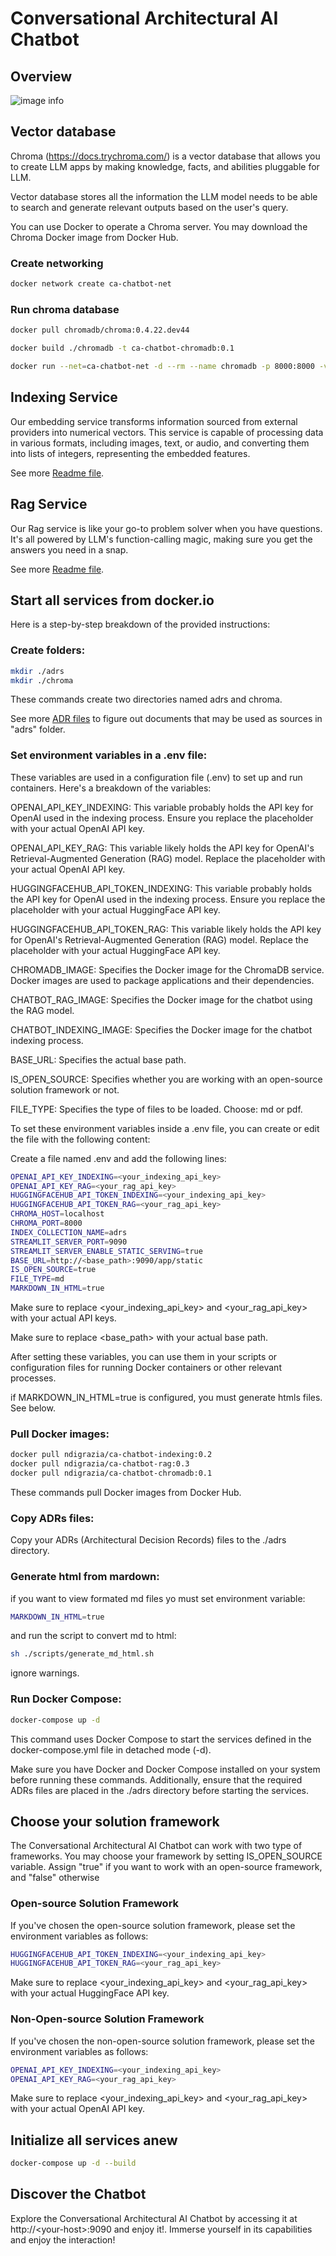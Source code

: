 # Conversational Architectural AI Chatbot

## Overview

![image info](./conversational-architectural-ai-chatbot.drawio.png)

## Vector database

Chroma (https://docs.trychroma.com/) is a vector database that allows you to create LLM apps by making knowledge, facts, and abilities pluggable for LLM. 

 Vector database stores all the information the LLM model needs to be able to search and generate relevant outputs based on the user's query.

You can use Docker to operate a Chroma server. You may download the Chroma Docker image from Docker Hub.

### Create networking

```bash
docker network create ca-chatbot-net
```

### Run chroma database

```bash
docker pull chromadb/chroma:0.4.22.dev44

docker build ./chromadb -t ca-chatbot-chromadb:0.1

docker run --net=ca-chatbot-net -d --rm --name chromadb -p 8000:8000 -v ./chroma:/chroma/chroma -e IS_PERSISTENT=TRUE -e ANONYMIZED_TELEMETRY=TRUE ca-chatbot-chromadb:0.1
```
## Indexing Service

Our embedding service transforms information sourced from external providers into numerical vectors. This service is capable of processing data in various formats, including images, text, or audio, and converting them into lists of integers, representing the embedded features.

See more [Readme file](./indexing/README.md).

## Rag Service

Our Rag service is like your go-to problem solver when you have questions. It's all powered by LLM's function-calling magic, making sure you get the answers you need in a snap.

See more [Readme file](./rag/README.md).

## Start all services from docker.io

Here is a step-by-step breakdown of the provided instructions:

### Create folders:

```bash
mkdir ./adrs
mkdir ./chroma
```

These commands create two directories named adrs and chroma. 

See more [ADR files](https://github.com/ndigrazia/ArchitectureDecisions) to figure out documents that may be used as sources in "adrs" folder.

### Set environment variables in a .env file:

These variables are used in a configuration file (.env) to set up and run containers. Here's a breakdown of the variables:

OPENAI_API_KEY_INDEXING: This variable probably holds the API key for OpenAI used in the indexing process. Ensure you replace the placeholder with your actual OpenAI API key.

OPENAI_API_KEY_RAG: This variable likely holds the API key for OpenAI's Retrieval-Augmented Generation (RAG) model. Replace the placeholder with your actual OpenAI API key.

HUGGINGFACEHUB_API_TOKEN_INDEXING: This variable probably holds the API key for OpenAI used in the indexing process. Ensure you replace the placeholder with your actual HuggingFace API key.

HUGGINGFACEHUB_API_TOKEN_RAG: This variable likely holds the API key for OpenAI's Retrieval-Augmented Generation (RAG) model. Replace the placeholder with your actual HuggingFace API key.

CHROMADB_IMAGE: Specifies the Docker image for the ChromaDB service. Docker images are used to package applications and their dependencies.

CHATBOT_RAG_IMAGE: Specifies the Docker image for the chatbot using the RAG model.

CHATBOT_INDEXING_IMAGE: Specifies the Docker image for the chatbot indexing process. 

BASE_URL: Specifies the actual base path.

IS_OPEN_SOURCE: Specifies whether you are working with an open-source solution framework or not. 

FILE_TYPE: Specifies the type of files to be loaded. Choose: md or pdf.

To set these environment variables inside a .env file, you can create or edit the file with the following content:

Create a file named .env and add the following lines:

```bash
OPENAI_API_KEY_INDEXING=<your_indexing_api_key>
OPENAI_API_KEY_RAG=<your_rag_api_key>
HUGGINGFACEHUB_API_TOKEN_INDEXING=<your_indexing_api_key>
HUGGINGFACEHUB_API_TOKEN_RAG=<your_rag_api_key>
CHROMA_HOST=localhost
CHROMA_PORT=8000
INDEX_COLLECTION_NAME=adrs
STREAMLIT_SERVER_PORT=9090
STREAMLIT_SERVER_ENABLE_STATIC_SERVING=true
BASE_URL=http://<base_path>:9090/app/static
IS_OPEN_SOURCE=true
FILE_TYPE=md
MARKDOWN_IN_HTML=true
```

Make sure to replace <your_indexing_api_key> and <your_rag_api_key> with your actual API keys.

Make sure to replace <base_path> with your actual base path.

After setting these variables, you can use them in your scripts or configuration files for running Docker containers or other relevant processes.

if MARKDOWN_IN_HTML=true is configured, you must generate htmls files. See below.  

### Pull Docker images:

```bash
docker pull ndigrazia/ca-chatbot-indexing:0.2
docker pull ndigrazia/ca-chatbot-rag:0.3
docker pull ndigrazia/ca-chatbot-chromadb:0.1
```

These commands pull Docker images from Docker Hub. 

### Copy ADRs files:

Copy your ADRs (Architectural Decision Records) files to the ./adrs directory.

### Generate html from mardown:

if you want to view formated md files yo must set environment variable:  

```bash
MARKDOWN_IN_HTML=true
```

and run the script to convert md to html:  

```bash
sh ./scripts/generate_md_html.sh
```
ignore warnings.  

###  Run Docker Compose:

```bash
docker-compose up -d
```

This command uses Docker Compose to start the services defined in the docker-compose.yml file in detached mode (-d).

Make sure you have Docker and Docker Compose installed on your system before running these commands. Additionally, ensure that the required ADRs files are placed in the ./adrs directory before starting the services.

## Choose your solution framework

The Conversational Architectural AI Chatbot can work with two type of frameworks. You may choose your framework by setting IS_OPEN_SOURCE variable. Assign "true" if you want to work with an open-source framework, and "false" otherwise

### Open-source Solution Framework

If you've chosen the open-source solution framework, please set the environment variables as follows:

```bash
HUGGINGFACEHUB_API_TOKEN_INDEXING=<your_indexing_api_key>
HUGGINGFACEHUB_API_TOKEN_RAG=<your_rag_api_key>
```

Make sure to replace <your_indexing_api_key> and <your_rag_api_key>  with your actual HuggingFace API key.

### Non-Open-source Solution Framework

If you've chosen the non-open-source solution framework, please set the environment variables as follows:

```bash
OPENAI_API_KEY_INDEXING=<your_indexing_api_key>
OPENAI_API_KEY_RAG=<your_rag_api_key>
```

Make sure to replace <your_indexing_api_key> and <your_rag_api_key>  with your actual OpenAI API key.

## Initialize all services anew

```bash
docker-compose up -d --build
```

## Discover the Chatbot

Explore the Conversational Architectural AI Chatbot by accessing it at http://\<your-host\>:9090 and enjoy it!. Immerse yourself in its capabilities and enjoy the interaction!
